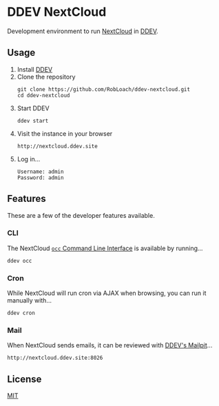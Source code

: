 # DDEV NextCloud

Development environment to run [NextCloud](https://nextcloud.com/) in [DDEV](https://ddev.com/).

## Usage

1. Install [DDEV](https://ddev.com/)
2. Clone the repository
   ```
   git clone https://github.com/RobLoach/ddev-nextcloud.git
   cd ddev-nextcloud
   ```
3. Start DDEV   
   ```
   ddev start
   ```
4. Visit the instance in your browser
   ```
   http://nextcloud.ddev.site
   ```
5. Log in...
   ```
   Username: admin
   Password: admin
   ```

## Features

These are a few of the developer features available.

### CLI

The NextCloud [`occ` Command Line Interface](https://docs.nextcloud.com/server/latest/admin_manual/occ_command.html) is available by running...

```
ddev occ
```

### Cron

While NextCloud will run cron via AJAX when browsing, you can run it manually with...

```
ddev cron
```

### Mail

When NextCloud sends emails, it can be reviewed with [DDEV's Mailpit](https://ddev.readthedocs.io/en/stable/users/usage/developer-tools/#email-capture-and-review-mailpit)...

```
http://nextcloud.ddev.site:8026
```

## License

[MIT](LICENSE)
